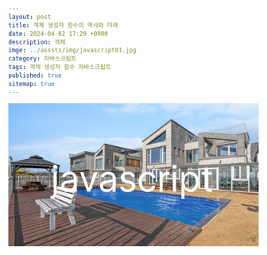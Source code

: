 ```yaml
---
layout: post
title: 객체 생성자 함수의 역사와 미래
date: 2024-04-02 17:29 +0900
description: 객체
imge: ../asssts/img/javascript01.jpg
category: 자바스크립트
tags: 객체 생성자 함수 자바스크립트
published: true
sitemap: true
---
```


![이미지](/assets/img/javascript01.jpg)











